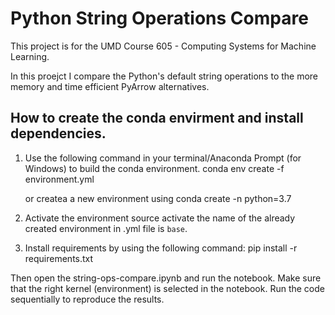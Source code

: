 # Python String Operations Compare
This project is for the UMD Course 605 - Computing Systems for Machine Learning.

In this proejct I compare the Python's default string operations to the more memory and time efficient PyArrow alternatives.

## How to create the conda envirment and install dependencies.
1. Use the following command in your terminal/Anaconda Prompt (for Windows) to build the conda environment.
   conda env create -f environment.yml

   or createa a new environment using
   conda create -n <environment-name> python=3.7
3. Activate the environment
   source activate <environment-name>
   the name of the already created environment in .yml file is `base`.
4. Install requirements by using the following command:
   pip install -r requirements.txt

Then open the string-ops-compare.ipynb and run the notebook. Make sure that the right kernel (environment) is selected in the notebook. Run the code sequentially to reproduce the results.
   
